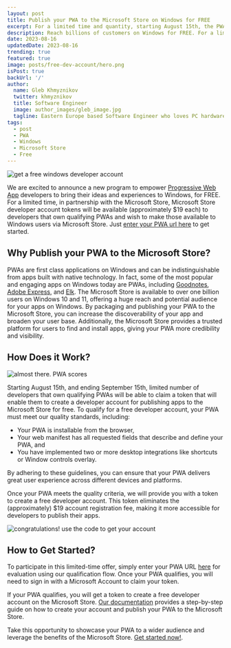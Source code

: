 ```yaml
---
layout: post
title: Publish your PWA to the Microsoft Store on Windows for FREE
excerpt: For a limited time and quantity, starting August 15th, the PWABuilder team is offering free developer accounts for publishing apps to the Microsoft Store on Windows to developers who have built qualifying PWAs.
description: Reach billions of customers on Windows for FREE. For a limited time and quantity, starting August 15th, the PWABuilder team is offering free developer accounts for publishing apps to the Microsoft Store on Windows to developers who have built qualifying PWAs
date: 2023-08-16
updatedDate: 2023-08-16
trending: true
featured: true
image: posts/free-dev-account/hero.png
isPost: true
backUrl: '/'
author:
  name: Gleb Khmyznikov
  twitter: khmyznikov
  title: Software Engineer
  image: author_images/gleb_image.jpg
  tagline: Eastern Europe based Software Engineer who loves PC hardware, gaming handhelds, classic cars and web technologies.
tags:
  - post
  - PWA
  - Windows
  - Microsoft Store
  - Free
---
```


<img alt="get a free windows developer account" src="/posts/free-dev-account/free-account-pic-1.jpg" />

We are excited to announce a new program to empower [Progressive Web App](https://docs.pwabuilder.com/#/home/pwa-intro) developers to bring their ideas and experiences to Windows, for FREE. For a limited time, in partnership with the Microsoft Store, Microsoft Store developer account tokens will be available (approximately $19 each) to developers that own qualifying PWAs and wish to make those available to Windows users via Microsoft Store. Just [enter your PWA url here](https://aka.ms/getToken) to get started.

## Why Publish your PWA to the Microsoft Store?

PWAs are first class applications on Windows and can be indistinguishable from apps built with native technology. In fact, some of the most popular and engaging apps on Windows today are PWAs, including [Goodnotes](https://apps.microsoft.com/store/detail/goodnotes-for-windows/9N92MC09DB30), [Adobe Express](https://apps.microsoft.com/store/detail/adobe-express/9P94LH3Q1CP5), and [Elk](https://apps.microsoft.com/store/detail/elk/9PNZMMXQHQZ5). The Microsoft Store is available to over one billion users on Windows 10 and 11, offering a huge reach and potential audience for your apps on Windows. By packaging and publishing your PWA to the Microsoft Store, you can increase the discoverability of your app and broaden your user base. Additionally, the Microsoft Store provides a trusted platform for users to find and install apps, giving your PWA more credibility and visibility.

## How Does it Work?

<img alt="almost there. PWA scores" src="/posts/free-dev-account/free-account-pic-2.jpg" />

Starting August 15th, and ending September 15th, limited number of developers that own qualifying PWAs will be able to claim a token that will enable them to create a developer account for publishing apps to the Microsoft Store for free. To qualify for a free developer account, your PWA must meet our quality standards, including: 

- Your PWA is installable from the browser, 
- Your web manifest has all requested fields that describe and define your PWA, and
- You have implemented two or more desktop integrations like shortcuts or Window controls overlay. 

By adhering to these guidelines, you can ensure that your PWA delivers great user experience across different devices and platforms. 

Once your PWA meets the quality criteria, we will provide you with a token to create a free developer account. This token eliminates the (approximately) $19 account registration fee, making it more accessible for developers to publish their apps.

<img alt="congratulations! use the code to get your account" src="/posts/free-dev-account/free-account-pic-3.jpg" />

## How to Get Started?

To participate in this limited-time offer, simply enter your PWA URL [here](https://aka.ms/getToken) for evaluation using our qualification flow. Once your PWA qualifies, you will need to sign in with a Microsoft Account to claim your token.

If your PWA qualifies, you will get a token to create a free developer account on the Microsoft Store. [Our documentation](https://docs.pwabuilder.com/#/builder/store-promotion) provides a step-by-step guide on how to create your account and publish your PWA to the Microsoft Store.

Take this opportunity to showcase your PWA to a wider audience and leverage the benefits of the Microsoft Store. [Get started now!](https://aka.ms/getToken).
